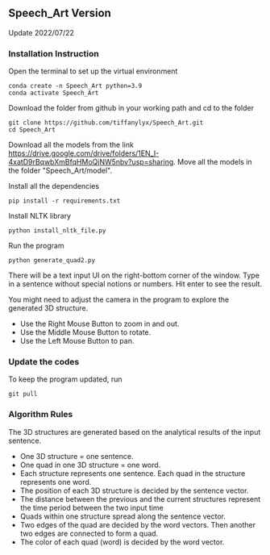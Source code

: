 
## Speech_Art Version
Update 2022/07/22

### Installation Instruction

Open the terminal to set up the virtual environment
```
conda create -n Speech_Art python=3.9
conda activate Speech_Art
```
Download the folder from github in your working path and cd to the folder
```
git clone https://github.com/tiffanylyx/Speech_Art.git
cd Speech_Art
```
Download all the models from the link https://drive.google.com/drive/folders/1EN_I-4xatD9rBqwbXmBfqHMoQjNW5nbv?usp=sharing.
Move all the models in the folder "Speech_Art/model".

Install all the dependencies
```
pip install -r requirements.txt
```
Install NLTK library
```
python install_nltk_file.py
```
Run the program
```
python generate_quad2.py
```
There will be a text input UI on the right-bottom corner of the window. Type in a sentence without special notions or numbers. Hit enter to see the result.


You might need to adjust the camera in the program to explore the generated 3D structure.

- Use the Right Mouse Button to zoom in and out.
- Use the Middle Mouse Button to rotate.
- Use the Left Mouse Button to pan.

### Update the codes
To keep the program updated, run
```
git pull
```

### Algorithm Rules
The 3D structures are generated based on the analytical results of the input sentence.
- One 3D structure = one sentence.
- One quad in one 3D structure = one word.
- Each structure represents one sentence. Each quad in the structure represents one word.
- The position of each 3D structure is decided by the sentence vector.
- The distance between the previous and the current structures represent the time period between the two input time
- Quads within one structure spread along the sentence vector.
- Two edges of the quad are decided by the word vectors. Then another two edges are connected to form a quad.
- The color of each quad (word) is decided by the word vector.

